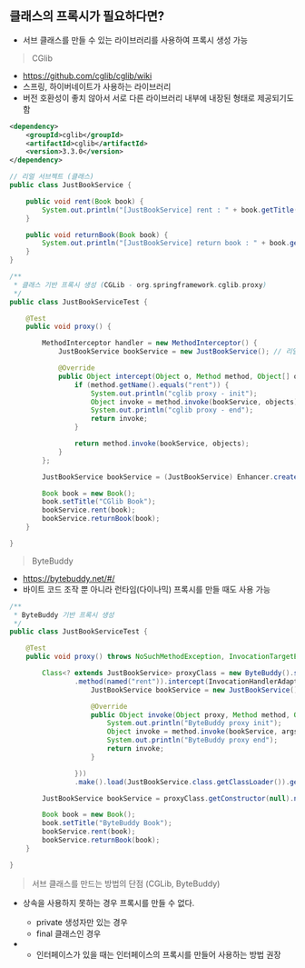 ## 클래스의 프록시가 필요하다면?

- 서브 클래스를 만들 수 있는 라이브러리를 사용하여 프록시 생성 가능

> CGlib

- https://github.com/cglib/cglib/wiki
- 스프링, 하이버네이트가 사용하는 라이브러리
- 버전 호환성이 좋치 않아서 서로 다른 라이브러리 내부에 내장된 형태로 제공되기도 함

````xml
<dependency>
    <groupId>cglib</groupId>
    <artifactId>cglib</artifactId>
    <version>3.3.0</version>
</dependency>
````

````java
// 리얼 서브젝트 (클래스)
public class JustBookService {

    public void rent(Book book) {
        System.out.println("[JustBookService] rent : " + book.getTitle());
    }

    public void returnBook(Book book) {
        System.out.println("[JustBookService] return book : " + book.getTitle());
    }
}
````

````java
/**
 * 클래스 기반 프록시 생성 (CGLib - org.springframework.cglib.proxy)
 */
public class JustBookServiceTest {

    @Test
    public void proxy() {

        MethodInterceptor handler = new MethodInterceptor() {
            JustBookService bookService = new JustBookService(); // 리얼 서브젝트

            @Override
            public Object intercept(Object o, Method method, Object[] objects, MethodProxy methodProxy) throws Throwable {
                if (method.getName().equals("rent")) {
                    System.out.println("cglib proxy - init");
                    Object invoke = method.invoke(bookService, objects);
                    System.out.println("cglib proxy - end");
                    return invoke;
                }

                return method.invoke(bookService, objects);
            }
        };

        JustBookService bookService = (JustBookService) Enhancer.create(JustBookService.class, handler);

        Book book = new Book();
        book.setTitle("CGlib Book");
        bookService.rent(book);
        bookService.returnBook(book);
    }

}
````

> ByteBuddy

- https://bytebuddy.net/#/
- 바이트 코드 조작 뿐 아니라 런타임(다이나믹) 프록시를 만들 때도 사용 가능

````java
/**
 * ByteBuddy 기반 프록시 생성
 */
public class JustBookServiceTest {

    @Test
    public void proxy() throws NoSuchMethodException, InvocationTargetException, InstantiationException, IllegalAccessException {

        Class<? extends JustBookService> proxyClass = new ByteBuddy().subclass(JustBookService.class)
                .method(named("rent")).intercept(InvocationHandlerAdapter.of(new InvocationHandler() {
                    JustBookService bookService = new JustBookService();

                    @Override
                    public Object invoke(Object proxy, Method method, Object[] args) throws Throwable {
                        System.out.println("ByteBuddy proxy init");
                        Object invoke = method.invoke(bookService, args);
                        System.out.println("ByteBuddy proxy end");
                        return invoke;
                    }

                }))
                .make().load(JustBookService.class.getClassLoader()).getLoaded();

        JustBookService bookService = proxyClass.getConstructor(null).newInstance();

        Book book = new Book();
        book.setTitle("ByteBuddy Book");
        bookService.rent(book);
        bookService.returnBook(book);
    }

}
````

> 서브 클래스를 만드는 방법의 단점 (CGLib, ByteBuddy)

- 상속을 사용하지 못하는 경우 프록시를 만들 수 없다.
    - private 생성자만 있는 경우
    - final 클래스인 경우

- * 인터페이스가 있을 때는 인터페이스의 프록시를 만들어 사용하는 방법 권장
